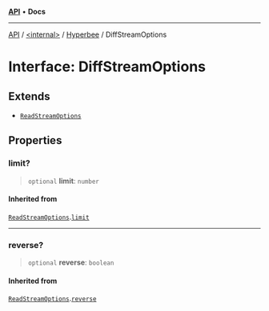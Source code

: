 [**API**](../../../../README.md) • **Docs**

***

[API](../../../../README.md) / [\<internal\>](../../../README.md) / [Hyperbee](../README.md) / DiffStreamOptions

# Interface: DiffStreamOptions

## Extends

- [`ReadStreamOptions`](ReadStreamOptions.md)

## Properties

### limit?

> `optional` **limit**: `number`

#### Inherited from

[`ReadStreamOptions`](ReadStreamOptions.md).[`limit`](ReadStreamOptions.md#limit)

***

### reverse?

> `optional` **reverse**: `boolean`

#### Inherited from

[`ReadStreamOptions`](ReadStreamOptions.md).[`reverse`](ReadStreamOptions.md#reverse)
